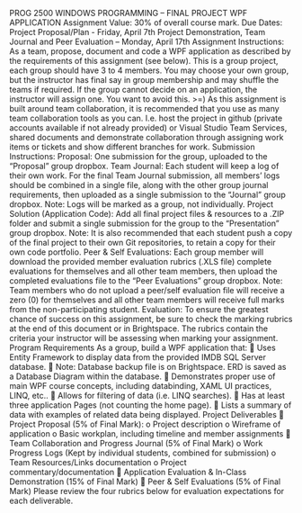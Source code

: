 PROG 2500 WINDOWS PROGRAMMING – FINAL PROJECT
WPF APPLICATION
Assignment Value: 30% of overall course mark.
Due Dates: Project Proposal/Plan - Friday, April 7th
Project Demonstration, Team Journal and Peer Evaluation – Monday, April 17th
Assignment Instructions:
As a team, propose, document and code a WPF application as described by the requirements of
this assignment (see below).
This is a group project, each group should have 3 to 4 members. You may choose your own group,
but the instructor has final say in group membership and may shuffle the teams if required. If the
group cannot decide on an application, the instructor will assign one. You want to avoid this. >=)
As this assignment is built around team collaboration, it is recommended that you use as many
team collaboration tools as you can. I.e. host the project in github (private accounts available if not
already provided) or Visual Studio Team Services, shared documents and demonstrate collaboration
through assigning work items or tickets and show different branches for work.
Submission Instructions:
Proposal: One submission for the group, uploaded to the “Proposal” group dropbox.
Team Journal: Each student will keep a log of their own work. For the final Team Journal submission, all members’
logs should be combined in a single file, along with the other group journal requirements, then uploaded as a
single submission to the “Journal” group dropbox. Note: Logs will be marked as a group, not individually.
Project Solution (Application Code): Add all final project files & resources to a .ZIP folder and submit a single
submission for the group to the “Presentation” group dropbox.
Note: It is also recommended that each student push a copy of the final project to their own Git
repositories, to retain a copy for their own code portfolio.
Peer & Self Evaluations: Each group member will download the provided member evaluation rubrics (.XLS file)
complete evaluations for themselves and all other team members, then upload the completed evaluations file to
the “Peer Evaluations” group dropbox.
Note: Team members who do not upload a peer/self evaluation file will receive a zero (0) for themselves
and all other team members will receive full marks from the non-participating student.
Evaluation:
To ensure the greatest chance of success on this assignment, be sure to check the marking rubrics
at the end of this document or in Brightspace. The rubrics contain the criteria your instructor will be
assessing when marking your assignment.
Program Requirements
As a group, build a WPF application that:
 Uses Entity Framework to display data from the provided IMDB SQL Server database.
 Note: Database backup file is on Brightspace. ERD is saved as a Database Diagram within the
database.
 Demonstrates proper use of main WPF course concepts, including databinding, XAML UI
practices, LINQ, etc..
 Allows for filtering of data (i.e. LINQ searches).
 Has at least three application Pages (not counting the home page).
 Lists a summary of data with examples of related data being displayed.
Project Deliverables
 Project Proposal (5% of Final Mark):
o Project description
o Wireframe of application
o Basic workplan, including timeline and member assignments
 Team Collaboration and Progress Journal (5% of Final Mark)
o Work Progress Logs (Kept by individual students, combined for submission)
o Team Resources/Links documentation
o Project commentary/documentation
 Application Evaluation & In-Class Demonstration (15% of Final Mark)
 Peer & Self Evaluations (5% of Final Mark)
Please review the four rubrics below for evaluation expectations for each deliverable.
